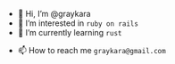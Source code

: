 - 👋 Hi, I’m @graykara
- 👀 I’m interested in `ruby on rails`
- 🌱 I’m currently learning `rust`
<!-- - 💞️ I’m looking to collaborate on `` -->
- 📫 How to reach me `graykara@gmail.com`

<!---
graykara/graykara is a ✨ special ✨ repository because its `README.md` (this file) appears on your GitHub profile.
You can click the Preview link to take a look at your changes.
--->
